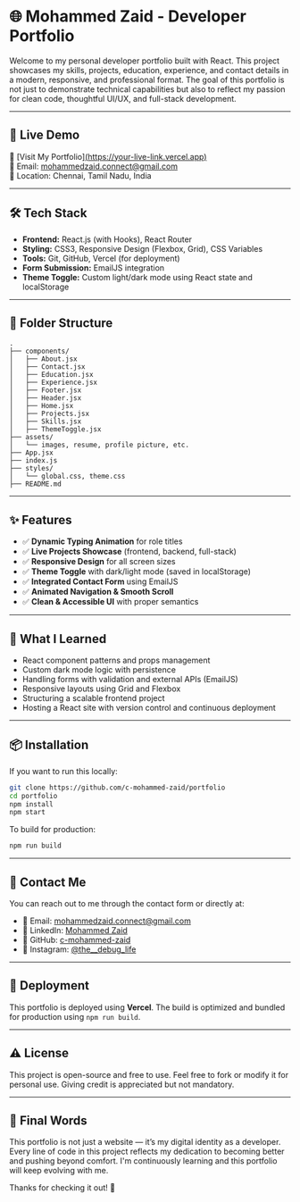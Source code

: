 # 🌐 Mohammed Zaid - Developer Portfolio

Welcome to my personal developer portfolio built with React. This project showcases my skills, projects, education, experience, and contact details in a modern, responsive, and professional format. The goal of this portfolio is not just to demonstrate technical capabilities but also to reflect my passion for clean code, thoughtful UI/UX, and full-stack development.

---

## 📌 Live Demo

🚀 [Visit My Portfolio][(https://your-live-link.vercel.app)](https://personal-portfolio-swart-delta-14.vercel.app/experience)  
📧 Email: mohammedzaid.connect@gmail.com  
📍 Location: Chennai, Tamil Nadu, India

---

## 🛠️ Tech Stack

- **Frontend:** React.js (with Hooks), React Router
- **Styling:** CSS3, Responsive Design (Flexbox, Grid), CSS Variables
- **Tools:** Git, GitHub, Vercel (for deployment)
- **Form Submission:** EmailJS integration
- **Theme Toggle:** Custom light/dark mode using React state and localStorage

---

## 📁 Folder Structure

```
.
├── components/
│   ├── About.jsx
│   ├── Contact.jsx
│   ├── Education.jsx
│   ├── Experience.jsx
│   ├── Footer.jsx
│   ├── Header.jsx
│   ├── Home.jsx
│   ├── Projects.jsx
│   ├── Skills.jsx
│   ├── ThemeToggle.jsx
├── assets/
│   └── images, resume, profile picture, etc.
├── App.jsx
├── index.js
├── styles/
│   └── global.css, theme.css
├── README.md
```

---

## ✨ Features

- ✅ **Dynamic Typing Animation** for role titles
- ✅ **Live Projects Showcase** (frontend, backend, full-stack)
- ✅ **Responsive Design** for all screen sizes
- ✅ **Theme Toggle** with dark/light mode (saved in localStorage)
- ✅ **Integrated Contact Form** using EmailJS
- ✅ **Animated Navigation & Smooth Scroll**
- ✅ **Clean & Accessible UI** with proper semantics

---

## 🧠 What I Learned

- React component patterns and props management
- Custom dark mode logic with persistence
- Handling forms with validation and external APIs (EmailJS)
- Responsive layouts using Grid and Flexbox
- Structuring a scalable frontend project
- Hosting a React site with version control and continuous deployment

---


## 📦 Installation

If you want to run this locally:

```bash
git clone https://github.com/c-mohammed-zaid/portfolio
cd portfolio
npm install
npm start
```

To build for production:

```bash
npm run build
```

---

## 📨 Contact Me

You can reach out to me through the contact form or directly at:

- 📧 Email: mohammedzaid.connect@gmail.com
- 💼 LinkedIn: [Mohammed Zaid](https://www.linkedin.com/in/mohammedzaidc)
- 🐙 GitHub: [c-mohammed-zaid](https://github.com/c-mohammed-zaid)
- 📸 Instagram: [@the__debug_life](https://instagram.com/the__debug_life)

---

## 🏁 Deployment

This portfolio is deployed using **Vercel**. The build is optimized and bundled for production using `npm run build`.

---

## ⚠️ License

This project is open-source and free to use. Feel free to fork or modify it for personal use. Giving credit is appreciated but not mandatory.

---

## 💬 Final Words

This portfolio is not just a website — it’s my digital identity as a developer. Every line of code in this project reflects my dedication to becoming better and pushing beyond comfort. I'm continuously learning and this portfolio will keep evolving with me.

Thanks for checking it out! 🚀
